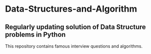 # Data-Structures-and-Algorithm

## Regularly updating solution of Data Structure problems in Python  

This repository contains famous interview questions and algorithms.
